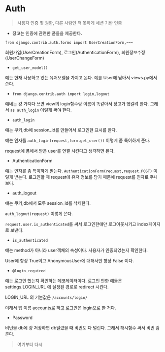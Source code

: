 # Auth

> 사용자 인증 및 권한, 다른 사람인 척 못하게 세션 기반 인증

- 장고는 인증에 관련한 폼들을 제공한다.

`from django.contrib.auth.forms import UserCreationForm,~~~`

회원가입(UserCreationForm), 로그인(AuthenticationForm), 회원정보수정(UserChangeForm)



- `get_user_model()`

얘는 현재 사용하고 있는 유저모델을 가지고 온다. 얘를 User에 담아서 views.py에서 쓴다.



- `from django.contrib.auth import login,logout`

얘네는 걍 가져다 쓰면 view의 login함수랑 이름이 똑같아서 장고가 헷갈려 한다. 그래서 `as auth_login` 이렇게 써야 한다.



- `auth_login`

얘는 쿠키,db에 session_id를 만들어서 로그인한 표시를 한다.

얘는 인자를 `auth_login(request,form.get_user())` 이렇게 좀 특이하게 준다.

request에 폼에서 받은 user를 연결 시킨다고 생각하면 된다.



- AuthenticationForm

얘는 인자를 좀 특이하게 받는다. `AuthenticationForm(request,request.POST)` 이렇게 받는다. 로그인할 때 request에 유저 정보를 담기 때문에 request를 인자로 주나 보다.



- auth_logout

얘는 쿠키,db에서 모두 session_id를 삭제한다.

`auth_logout(request)` 이렇게 쓴다.

`request.user.is_authenticated`를 써서 로그인한애만 로그아웃시키고 index페이지로 보낸다.



- `is_authenticated`

얘는 method가 아니라 user객체의 속성이다. 사용자가 인증되었는지 확인한다.

User에 항상 True이고 AnonymousUser에 대해서만 항상 False 이다.



- `@login_required`

얘는 로그인 했는지 확인하는 데코레이터이다. 로그인 안한 애들은 settings.LOGIN_URL 에 설정된 경로로 redirect 시킨다.

LOGIN_URL 의 기본값은 `/accounts/login/`

이래서 앱 이름 accounts로 하고 로그인은 login으로 한 거다.



- Password

비번을 db에 걍 저장하면 db털렸을 때 비번도 다 털린다. 그래서 해시함수 써서 비번 감춘다.

> 여기부터 다시

